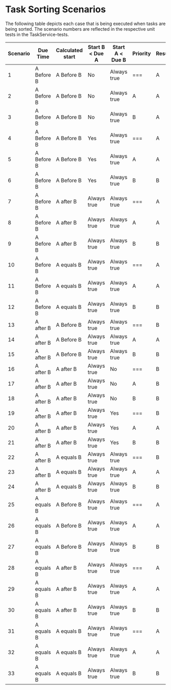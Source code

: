 # Task Sorting Scenarios
The following table depicts each case that is being executed when tasks are being sorted. The scenario numbers are reflected in the respective unit tests in the TaskService-tests.

| Scenario | Due Time      | Calculated start | Start B < Due A | Start A < Due B | Priority | Result |
|----------|---------------|------------------|-----------------|-----------------|----------|--------|
| 1        | A Before B | A Before B    | No              | Always true     | ===      | A      |
| 2        | A Before B | A Before B    | No              | Always true     | A        | A      |
| 3        | A Before B | A Before B    | No              | Always true     | B        | A      |
| 4        | A Before B | A Before B    | Yes             | Always true     | ===      | A      |
| 5        | A Before B | A Before B    | Yes             | Always true     | A        | A      |
| 6        | A Before B | A Before B    | Yes             | Always true     | B        | B      |
| 7        | A Before B | A after B     | Always true     | Always true     | ===      | A      |
| 8        | A Before B | A after B     | Always true     | Always true     | A        | A      |
| 9        | A Before B | A after B     | Always true     | Always true     | B        | B      |
| 10       | A Before B | A equals B    | Always true     | Always true     | ===      | A      |
| 11       | A Before B | A equals B    | Always true     | Always true     | A        | A      |
| 12       | A Before B | A equals B    | Always true     | Always true     | B        | B      |
| 13       | A after B  | A Before B    | Always true     | Always true     | ===      | B      |
| 14       | A after B  | A Before B    | Always true     | Always true     | A        | A      |
| 15       | A after B  | A Before B    | Always true     | Always true     | B        | B      |
| 16       | A after B  | A after B     | Always true     | No              | ===      | B      |
| 17       | A after B  | A after B     | Always true     | No              | A        | B      |
| 18       | A after B  | A after B     | Always true     | No              | B        | B      |
| 19       | A after B  | A after B     | Always true     | Yes             | ===      | B      |
| 20       | A after B  | A after B     | Always true     | Yes             | A        | A      |
| 21       | A after B  | A after B     | Always true     | Yes             | B        | B      |
| 22       | A after B  | A equals B    | Always true     | Always true     | ===      | B      |
| 23       | A after B  | A equals B    | Always true     | Always true     | A        | A      |
| 24       | A after B  | A equals B    | Always true     | Always true     | B        | B      |
| 25       | A equals B | A Before B    | Always true     | Always true     | ===      | A      |
| 26       | A equals B | A Before B    | Always true     | Always true     | A        | A      |
| 27       | A equals B | A Before B    | Always true     | Always true     | B        | B      |
| 28       | A equals B | A after B     | Always true     | Always true     | ===      | A      |
| 29       | A equals B | A after B     | Always true     | Always true     | A        | A      |
| 30       | A equals B | A after B     | Always true     | Always true     | B        | B      |
| 31       | A equals B | A equals B    | Always true     | Always true     | ===      | A      |
| 32       | A equals B | A equals B    | Always true     | Always true     | A        | A      |
| 33       | A equals B | A equals B    | Always true     | Always true     | B        | B      |
